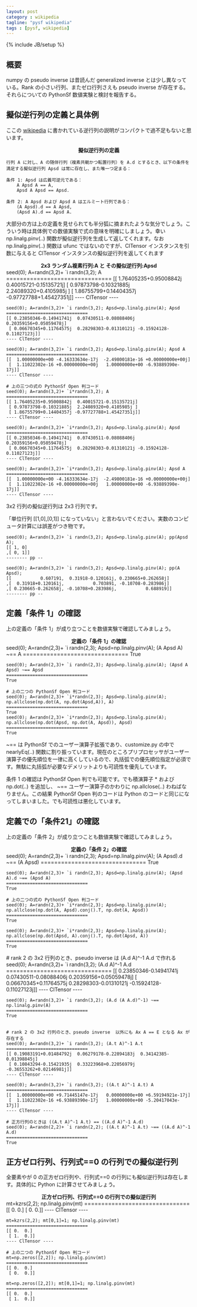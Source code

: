 ```yaml
---
layout: post
category : wikipedia
tagline: "pysf wikipedia"
tags : [pysf, wikipedia]
---
```

{% include JB/setup %}

## 概要
numpy の pseudo inverse は昔読んだ generalized inverse とは少し異なっている。Rank の小さい行列、またゼロ行列さえも pseudo inverse が存在する。それらについての PythonSf 数値実験と検討を報告する。

## 擬似逆行列の定義と具体例
ここの [wikipedia](http://ja.wikipedia.org/wiki/擬似逆行列) に書かれている逆行列の説明がコンパクトで過不足もないと思います。

<center><b>擬似逆行列の定義</b></center>

    行列 A に対し、A の随伴行列（複素共軛かつ転置行列）を A.d とするとき、以下の条件を満足する擬似逆行列 Apsd は常に存在し、また唯一つ定まる：

    条件 1: Apsd は広義可逆元である：
        A Apsd A == A,
        Apsd A Apsd == Apsd.

    条件 2: A Apsd および Apsd A はエルミート行列である：
        (A Apsd).d == A Apsd,
        (Apsd A).d == Apsd A.

大部分の方は上の定義を見せられても半分狐に摘まれたような気分でしょう。こういう時は具体例での数値実験で式の意味を明確にしましょう。幸い np.linalg.pinv(..) 関数が擬似逆行列を生成して返してくれます。なお np.linalg.pinv(..) 関数は ufunc ではないのですが、ClTensor インスタンスを引数に与えると ClTensor インスタンスの擬似逆行列を返してくれます

<center><b>2x3 ランダム複素行列:A と その擬似逆行列:Apsd</b></center>
    seed(0); A=randn(3,2)+ `i randn(3,2); A
    ===============================
    [[ 1.76405235+0.95008842j  0.40015721-0.15135721j]
     [ 0.97873798-0.10321885j  2.24089320+0.4105985j ]
     [ 1.86755799+0.14404357j -0.97727788+1.45427351j]]
    ---- ClTensor ----

    seed(0); A=randn(3,2)+ `i randn(3,2); Apsd=np.linalg.pinv(A); Apsd
    ===============================
    [[ 0.23850346-0.14941741j  0.07430511-0.08088406j  0.20359156+0.05059478j]
     [ 0.06670345+0.11764575j  0.28298303-0.01310121j -0.15924128-0.11027123j]]
    ---- ClTensor ----

    seed(0); A=randn(3,2)+ `i randn(3,2); Apsd=np.linalg.pinv(A); Apsd A
    ===============================
    [[  1.00000000e+00 -4.16333634e-17j  -2.49800181e-16 +0.00000000e+00j]
     [  1.11022302e-16 +0.00000000e+00j   1.00000000e+00 -6.93889390e-17j]]
    ---- ClTensor ----

    # 上の三つの式の PythonSf Open 判コード
    seed(0); A=randn(3,2)+ `i*randn(3,2); A
    ===============================
    [[ 1.76405235+0.95008842j  0.40015721-0.15135721j]
     [ 0.97873798-0.10321885j  2.24089320+0.4105985j ]
     [ 1.86755799+0.14404357j -0.97727788+1.45427351j]]
    ---- ClTensor ----

    seed(0); A=randn(3,2)+ `i*randn(3,2); Apsd=np.linalg.pinv(A); Apsd
    ===============================
    [[ 0.23850346-0.14941741j  0.07430511-0.08088406j  0.20359156+0.05059478j]
     [ 0.06670345+0.11764575j  0.28298303-0.01310121j -0.15924128-0.11027123j]]
    ---- ClTensor ----

    seed(0); A=randn(3,2)+ `i*randn(3,2); Apsd=np.linalg.pinv(A); Apsd A
    ===============================
    [[  1.00000000e+00 -4.16333634e-17j  -2.49800181e-16 +0.00000000e+00j]
     [  1.11022302e-16 +0.00000000e+00j   1.00000000e+00 -6.93889390e-17j]]
    ---- ClTensor ----

3x2 行列の擬似逆行列は 2x3 行列です。

「単位行列 [[1,0],[0,1]] になっていない」と言わないでください。実数のコンピュータ計算には誤差がつき物です。

    seed(0); A=randn(3,2)+ `i randn(3,2); Apsd=np.linalg.pinv(A); pp(Apsd A);
    [[ 1, 0]
    ,[ 0, 1]]
    -------- pp --

    seed(0); A=randn(3,2)+ `i randn(3,2); Apsd=np.linalg.pinv(A); pp(A Apsd);
    [[           0.607191,  0.31918-0.120161j, 0.230665+0.262658j]
    ,[  0.31918+0.120161j,           0.703891, -0.10708-0.283986j]
    ,[ 0.230665-0.262658j, -0.10708+0.283986j,           0.688919]]
    -------- pp --
## 定義「条件 1」の確認
上の定義の「条件 1」が成り立つことを数値実験で確認してみましょう。

<center><b>定義の「条件 1」の確認</b></center>
    seed(0); A=randn(2,3)+ `i randn(2,3); Apsd=np.linalg.pinv(A); (A Apsd A) ~== A
    ===============================
    True

    seed(0); A=randn(2,3)+ `i randn(2,3); Apsd=np.linalg.pinv(A); (Apsd A Apsd) ~== Apsd
    ===============================
    True

    # 上の二つの PythonSf Open 判コード
    seed(0); A=randn(2,3)+ `i*randn(2,3); Apsd=np.linalg.pinv(A); np.allclose(np.dot(A, np.dot(Apsd,A)), A)
    ===============================
    True
    seed(0); A=randn(2,3)+ `i*randn(2,3); Apsd=np.linalg.pinv(A); np.allclose(np.dot(Apsd, np.dot(A, Apsd)), Apsd)
    ===============================
    True

~== は PythonSf でのユーザー演算子拡張であり、customize.py の中で nearlyEq(..) 関数に割り振っています。現在のところプリプロセッサがユーザー演算子の優先順位を一律に高くしているので、丸括弧での優先順位指定が必須です。無駄に丸括弧が必要なデメリットよりも可読性を優先しています。

条件 1 の確認は PythonSf Open 判でも可能です。でも積演算子 * および np.dot(..) を追加し、 ~== ユーザー演算子のかわりに np.allclose(..) わねばなりません。この結果 PythonSf Open 判のコードは Python のコードと同じになってしまいました。でも可読性は悪化しています。

## 定義での「条件21」の確認
上の定義の「条件 2」が成り立つことも数値実験で確認してみましょう。

<center><b>定義の「条件 2」の確認</b></center>
    seed(0); A=randn(2,3)+ `i randn(2,3); Apsd=np.linalg.pinv(A); (A Apsd).d ~== (A Apsd)
    ===============================
    True

    seed(0); A=randn(2,3)+ `i randn(2,3); Apsd=np.linalg.pinv(A); (Apsd A).d ~== (Apsd A)
    ===============================
    True

    # 上の二つの式の PythonSf Open 判コード
    seed(0); A=randn(2,3)+ `i*randn(2,3); Apsd=np.linalg.pinv(A); np.allclose(np.dot(A, Apsd).conj().T, np.dot(A, Apsd))
    ===============================
    True

    seed(0); A=randn(2,3)+ `i*randn(2,3); Apsd=np.linalg.pinv(A); np.allclose(np.dot(Apsd, A).conj().T, np.dot(Apsd, A))
    ===============================
    True

<center><b></b></center>
    # rank 2 の 3x2 行列のとき、pseudo inverse は (A.d A)^-1 A.d で作れる
    seed(0); A=randn(3,2)+ `i randn(3,2); (A.d A)^-1 A.d
    ===============================
    [[ 0.23850346-0.14941741j  0.07430511-0.08088406j  0.20359156+0.05059478j]
     [ 0.06670345+0.11764575j  0.28298303-0.01310121j -0.15924128-0.11027123j]]
    ---- ClTensor ----

    seed(0); A=randn(3,2)+ `i randn(3,2); (A.d (A A.d)^-1) ~== np.linalg.pinv(A)
    ===============================
    True

     
    # rank 2 の 3x2 行列のとき、pseudo inverse  以外にも Ax A == E となる Ax が存在する
    seed(0); A=randn(3,2)+ `i randn(3,2); (A.t A)^-1 A.t
    ===============================
    [[ 0.19083191+0.01484792j  0.06279178-0.22894183j  0.34142385-0.01398845j]
     [ 0.10843294-0.15421935j  0.33223968+0.22056979j -0.36553262+0.02146981j]]
    ---- ClTensor ----

    seed(0); A=randn(3,2)+ `i randn(3,2); ((A.t A)^-1 A.t) A
    ===============================
    [[  1.00000000e+00 +9.71445147e-17j   0.00000000e+00 +6.59194921e-17j]
     [  1.11022302e-16 +6.93889390e-17j   1.00000000e+00 -5.20417043e-17j]]
    ---- ClTensor ----

    # 正方行列のときは ((A.t A)^-1 A.t) == ((A.d A)^-1 A.d)
    seed(0); A=randn(2,2)+ `i randn(2,2); ((A.t A)^-1 A.t) ~== ((A.d A)^-1 A.d)
    ===============================
    True

## 正方ゼロ行列、行列式==0 の行列での擬似逆行列
全要素やが 0 の正方ゼロ行列や、行列式==0 の行列にも擬似逆行列は存在します。具体的に Python に計算させてみましょう。
<center><b>正方ゼロ行列、行列式==0 の行列での擬似逆行列</b></center>
    mt=kzrs(2,2); np.linalg.pinv(mt) 
    ===============================
    [[ 0.  0.]
     [ 0.  0.]]
    ---- ClTensor ----

    mt=kzrs(2,2); mt[0,1]=1; np.linalg.pinv(mt) 
    ===============================
    [[ 0.  0.]
     [ 1.  0.]]
    ---- ClTensor ----

    # 上の二つの PythonSf Open 判コード
    mt=np.zeros([2,2]); np.linalg.pinv(mt) 
    ===============================
    [[ 0.  0.]
     [ 0.  0.]]

    mt=np.zeros([2,2]); mt[0,1]=1; np.linalg.pinv(mt) 
    ===============================
    [[ 0.  0.]
     [ 1.  0.]]
